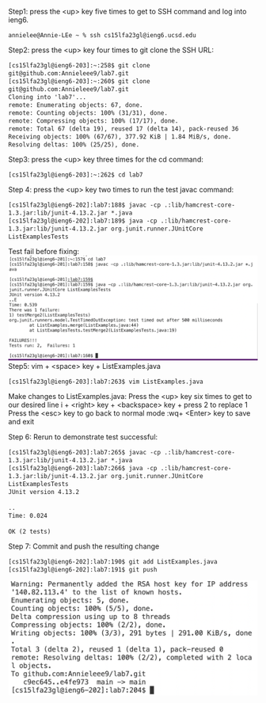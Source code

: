 Step1:
press the &lt;up&gt; key five times to get to SSH command and log into ieng6. 
```
annielee@Annie-LEe ~ % ssh cs15lfa23gl@ieng6.ucsd.edu
```
Step2:
 press the &lt;up&gt; key four times to git clone the SSH URL:
```
[cs15lfa23gl@ieng6-203]:~:258$ git clone git@github.com:Annieleee9/lab7.git
[cs15lfa23gl@ieng6-203]:~:260$ git clone git@github.com:Annieleee9/lab7.git
Cloning into 'lab7'...
remote: Enumerating objects: 67, done.
remote: Counting objects: 100% (31/31), done.
remote: Compressing objects: 100% (17/17), done.
remote: Total 67 (delta 19), reused 17 (delta 14), pack-reused 36
Receiving objects: 100% (67/67), 377.92 KiB | 1.84 MiB/s, done.
Resolving deltas: 100% (25/25), done.
```
Step3:
press the &lt;up&gt; key three times for the cd command:
```
[cs15lfa23gl@ieng6-203]:~:262$ cd lab7
```
Step 4:
press the &lt;up&gt; key two times to run the test javac command:
```
[cs15lfa23gl@ieng6-202]:lab7:188$ javac -cp .:lib/hamcrest-core-1.3.jar:lib/junit-4.13.2.jar *.java
[cs15lfa23gl@ieng6-202]:lab7:189$ java -cp .:lib/hamcrest-core-1.3.jar:lib/junit-4.13.2.jar org.junit.runner.JUnitCore ListExamplesTests
```
Test fail before fixing:
![Image](step3.png)
Step5:
 vim + &lt;space&gt; key + ListExamples.java
   ```
   [cs15lfa23gl@ieng6-203]:lab7:263$ vim ListExamples.java
   ```
Make changes to ListExamples.java:
Press the &lt;up&gt; key six times to get to our desired line
i + &lt;right&gt; key + &lt;backspace&gt; key + press 2 to replace 1
Press the &lt;esc&gt; key to go back to normal mode
:wq+ &lt;Enter&gt; key to save and exit

Step 6:
 Rerun to demonstrate test successful:
```
[cs15lfa23gl@ieng6-203]:lab7:265$ javac -cp .:lib/hamcrest-core-1.3.jar:lib/junit-4.13.2.jar *.java
[cs15lfa23gl@ieng6-203]:lab7:266$ java -cp .:lib/hamcrest-core-1.3.jar:lib/junit-4.13.2.jar org.junit.runner.JUnitCore ListExamplesTests
JUnit version 4.13.2

..
Time: 0.024

OK (2 tests)
```

Step 7:
Commit and push the resulting change
```
[cs15lfa23gl@ieng6-202]:lab7:190$ git add ListExamples.java
[cs15lfa23gl@ieng6-202]:lab7:191$ git push
```
![Image](step6.png)



    
